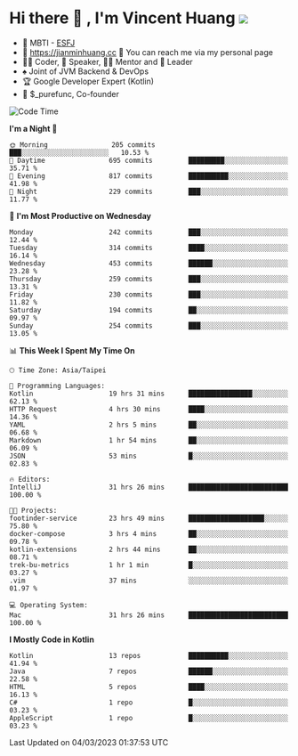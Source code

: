 # Hi there 👋 , I'm Vincent Huang ![](https://komarev.com/ghpvc/?username=Jian-Min-Huang)
- 👀 MBTI - [ESFJ](https://www.16personalities.com/esfj-personality)
- 💎 https://jianminhuang.cc 🙋 You can reach me via my personal page
- 👨‍💻 Coder, 🎤 Speaker, 👨‍🏫 Mentor and 🚀 Leader
- ♠️ Joint of JVM Backend & DevOps
- 🏆 Google Developer Expert (Kotlin)
- 💼 $_purefunc, Co-founder

<!--START_SECTION:waka-->
![Code Time](http://img.shields.io/badge/Code%20Time-1%2C675%20hrs%2050%20mins-blue)

**I'm a Night 🦉** 

```text
🌞 Morning                205 commits         ███░░░░░░░░░░░░░░░░░░░░░░   10.53 % 
🌆 Daytime                695 commits         █████████░░░░░░░░░░░░░░░░   35.71 % 
🌃 Evening                817 commits         ██████████░░░░░░░░░░░░░░░   41.98 % 
🌙 Night                  229 commits         ███░░░░░░░░░░░░░░░░░░░░░░   11.77 % 
```
📅 **I'm Most Productive on Wednesday** 

```text
Monday                   242 commits         ███░░░░░░░░░░░░░░░░░░░░░░   12.44 % 
Tuesday                  314 commits         ████░░░░░░░░░░░░░░░░░░░░░   16.14 % 
Wednesday                453 commits         ██████░░░░░░░░░░░░░░░░░░░   23.28 % 
Thursday                 259 commits         ███░░░░░░░░░░░░░░░░░░░░░░   13.31 % 
Friday                   230 commits         ███░░░░░░░░░░░░░░░░░░░░░░   11.82 % 
Saturday                 194 commits         ██░░░░░░░░░░░░░░░░░░░░░░░   09.97 % 
Sunday                   254 commits         ███░░░░░░░░░░░░░░░░░░░░░░   13.05 % 
```


📊 **This Week I Spent My Time On** 

```text
🕑︎ Time Zone: Asia/Taipei

💬 Programming Languages: 
Kotlin                   19 hrs 31 mins      ████████████████░░░░░░░░░   62.13 % 
HTTP Request             4 hrs 30 mins       ████░░░░░░░░░░░░░░░░░░░░░   14.36 % 
YAML                     2 hrs 5 mins        ██░░░░░░░░░░░░░░░░░░░░░░░   06.68 % 
Markdown                 1 hr 54 mins        ██░░░░░░░░░░░░░░░░░░░░░░░   06.09 % 
JSON                     53 mins             █░░░░░░░░░░░░░░░░░░░░░░░░   02.83 % 

🔥 Editors: 
IntelliJ                 31 hrs 26 mins      █████████████████████████   100.00 % 

🐱‍💻 Projects: 
footinder-service        23 hrs 49 mins      ███████████████████░░░░░░   75.80 % 
docker-compose           3 hrs 4 mins        ██░░░░░░░░░░░░░░░░░░░░░░░   09.78 % 
kotlin-extensions        2 hrs 44 mins       ██░░░░░░░░░░░░░░░░░░░░░░░   08.71 % 
trek-bu-metrics          1 hr 1 min          █░░░░░░░░░░░░░░░░░░░░░░░░   03.27 % 
.vim                     37 mins             ░░░░░░░░░░░░░░░░░░░░░░░░░   01.97 % 

💻 Operating System: 
Mac                      31 hrs 26 mins      █████████████████████████   100.00 % 
```

**I Mostly Code in Kotlin** 

```text
Kotlin                   13 repos            ██████████░░░░░░░░░░░░░░░   41.94 % 
Java                     7 repos             ██████░░░░░░░░░░░░░░░░░░░   22.58 % 
HTML                     5 repos             ████░░░░░░░░░░░░░░░░░░░░░   16.13 % 
C#                       1 repo              █░░░░░░░░░░░░░░░░░░░░░░░░   03.23 % 
AppleScript              1 repo              █░░░░░░░░░░░░░░░░░░░░░░░░   03.23 % 
```




 Last Updated on 04/03/2023 01:37:53 UTC
<!--END_SECTION:waka-->

